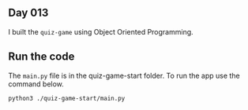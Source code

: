 ## Day 013

I built the `quiz-game` using Object Oriented Programming. 

## Run the code
The `main.py` file is in the quiz-game-start folder.
To run the app use the command below.

```python3
python3 ./quiz-game-start/main.py
```


